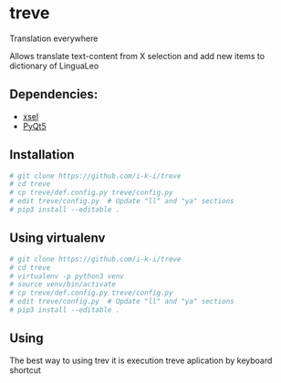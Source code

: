 # treve
Translation everywhere

Allows translate text-content from X selection and add new items to dictionary of LinguaLeo

## Dependencies:
 - [xsel](http://www.vergenet.net/~conrad/software/xsel/)
 - [PyQt5](https://pypi.python.org/pypi/PyQt5)


## Installation

```sh
# git clone https://github.com/i-k-i/treve
# cd treve
# cp treve/def.config.py treve/config.py
# edit treve/config.py  # Update "ll" and "ya" sections
# pip3 install --editable .
```

## Using virtualenv
```sh
# git clone https://github.com/i-k-i/treve
# cd treve
# virtualenv -p python3 venv
# source venv/bin/activate
# cp treve/def.config.py treve/config.py
# edit treve/config.py  # Update "ll" and "ya" sections
# pip3 install --editable .
```

## Using
The best way to using trev it is execution treve aplication by keyboard shortcut
